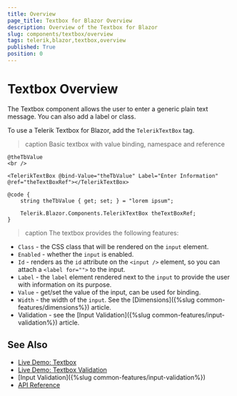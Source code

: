 ```yaml
---
title: Overview
page_title: Textbox for Blazor Overview
description: Overview of the Textbox for Blazor
slug: components/textbox/overview
tags: telerik,blazor,textbox,overview
published: True
position: 0
---
```


# Textbox Overview

The Textbox component allows the user to enter a generic plain text message. You can also add a label or class.

To use a Telerik Textbox for Blazor, add the `TelerikTextBox` tag.

>caption Basic textbox with value binding, namespace and reference

````CSHTML
@theTbValue
<br />

<TelerikTextBox @bind-Value="theTbValue" Label="Enter Information" @ref="theTextBoxRef"></TelerikTextBox>

@code {
    string theTbValue { get; set; } = "lorem ipsum";

    Telerik.Blazor.Components.TelerikTextBox theTextBoxRef;
}
````


>caption The textbox provides the following features:

* `Class` - the CSS class that will be rendered on the `input` element.
* `Enabled` - whether the `input` is enabled.
* `Id` - renders as the `id` attribute on the `<input />` element, so you can attach a `<label for="">` to the input.
* `Label` - the `label` element rendered next to the `input` to provide the user with information on its purpose.
* `Value` - get/set the value of the input, can be used for binding.
* `Width` - the width of the `input`. See the [Dimensions]({%slug common-features/dimensions%}) article.
* Validation - see the [Input Validation]({%slug common-features/input-validation%}) article.


## See Also

  * [Live Demo: Textbox](https://demos.telerik.com/blazor-ui/textbox/index)
  * [Live Demo: Textbox Validation](https://demos.telerik.com/blazor-ui/textbox/validation)
  * [Input Validation]({%slug common-features/input-validation%})
  * [API Reference](https://docs.telerik.com/blazor-ui/api/Telerik.Blazor.Components.TelerikTextBoxBase)
